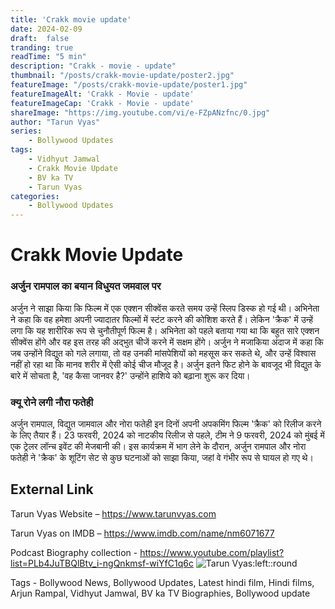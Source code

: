 ```yaml
---
title: 'Crakk movie update'
date: 2024-02-09
draft:  false   
tranding: true  
readTime: "5 min"
description: "Crakk - movie - update"
thumbnail: "/posts/crakk-movie-update/poster2.jpg"
featureImage: "/posts/crakk-movie-update/poster1.jpg"
featureImageAlt: 'Crakk - Movie - update' 
featureImageCap: 'Crakk - Movie - update'
shareImage: "https://img.youtube.com/vi/e-FZpANzfnc/0.jpg"
author: "Tarun Vyas"
series:
    - Bollywood Updates
tags:
    - Vidhyut Jamwal
    - Crakk Movie Update
    - BV ka TV
    - Tarun Vyas
categories:
    - Bollywood Updates
---
```

# Crakk Movie Update

### अर्जुन रामपाल का बयान विधुयत जमवाल पर 

अर्जुन ने साझा किया कि फिल्म में एक एक्शन सीक्वेंस करते समय उन्हें स्लिप डिस्क हो गई थी। अभिनेता ने कहा कि वह हमेशा अपनी ज्यादातर फिल्मों में स्टंट करने की कोशिश करते हैं। लेकिन 'क्रैक' में उन्हें लगा कि यह शारीरिक रूप से चुनौतीपूर्ण फिल्म है। अभिनेता को पहले बताया गया था कि बहुत सारे एक्शन सीक्वेंस होंगे और वह इस तरह की अद्भुत चीजें करने में सक्षम होंगे। अर्जुन ने मजाकिया अंदाज में कहा कि जब उन्होंने विद्युत को गले लगाया, तो वह उनकी मांसपेशियों को महसूस कर सकते थे, और उन्हें विश्वास नहीं हो रहा था कि मानव शरीर में ऐसी कोई चीज मौजूद है। अर्जुन इतने फिट होने के बावजूद भी विद्युत के बारे में सोचता है, 'वह कैसा जानवर है?' उन्होंने हाशिये को बढ़ाना शुरू कर दिया।

### क्यू रोने लगी नौरा फतेही 
अर्जुन रामपाल, विद्युत जामवाल और नोरा फतेही इन दिनों अपनी अपकमिंग फिल्म 'क्रैक' को रिलीज करने के लिए तैयार हैं। 23 फरवरी, 2024 को नाटकीय रिलीज से पहले, टीम ने 9 फरवरी, 2024 को मुंबई में एक ट्रेलर लॉन्च इवेंट की मेजबानी की। इस कार्यक्रम में भाग लेने के दौरान, अर्जुन रामपाल और नोरा फतेही ने 'क्रैक' के शूटिंग सेट से कुछ घटनाओं को साझा किया, जहां वे गंभीर रूप से घायल हो गए थे।


## External Link
Tarun Vyas Website – https://www.tarunvyas.com

Tarun Vyas on IMDB – https://www.imdb.com/name/nm6071677

Podcast Biography collection - https://www.youtube.com/playlist?list=PLb4JuTBQlBtv_i-ngQnkmsf-wiYfC1q6c
![Tarun Vyas:left::round](/images/profile.png)

Tags - Bollywood News, Bollywood Updates, Latest hindi film, Hindi films, Arjun Rampal, Vidhyut Jamwal, BV ka TV Biographies, Bollywood update





